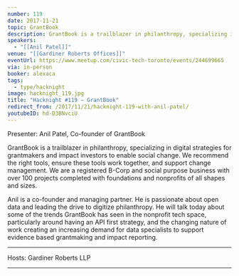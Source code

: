 ```yaml
---
number: 119
date: 2017-11-21
topic: GrantBook
description: GrantBook is a trailblazer in philanthropy, specializing in digital strategies for grantmakers and impact investors to enable social change. We recommend the right tools, ensure these tools work together, and support change management. We are a registered B-Corp and social purpose business with over 100 projects completed with foundations and nonprofits of all shapes and sizes.
speakers:
  - "[[Anil Patel]]"
venue: "[[Gardiner Roberts Offices]]"
eventUrl: https://www.meetup.com/civic-tech-toronto/events/244699665
via: in-person
booker: alexaca
tags:
  - type/hacknight
image: hacknight_119.jpg
title: "Hacknight #119 – GrantBook"
redirect_from: /2017/11/21/hacknight-119-with-anil-patel/
youtubeID: hd-D3BNvciU
---
```


Presenter: Anil Patel, Co-founder of GrantBook

GrantBook is a trailblazer in philanthropy, specializing in digital strategies for grantmakers and impact investors to enable social change. We recommend the right tools, ensure these tools work together, and support change management. We are a registered B-Corp and social purpose business with over 100 projects completed with foundations and nonprofits of all shapes and sizes.

Anil is a co-founder and managing partner. He is passionate about open data and leading the drive to digitize philanthropy. He will talk today about some of the trends GrantBook has seen in the nonprofit tech space, particularly around having an API first strategy, and the changing nature of work creating an increasing demand for data specialists to support evidence based grantmaking and impact reporting.

***
Hosts: Gardiner Roberts LLP
***
